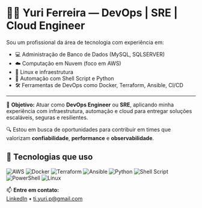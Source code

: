 # 👨‍💻 Yuri Ferreira — DevOps | SRE | Cloud Engineer

Sou um profissional da área de tecnologia com experiência em:

- 💻 Administração de Banco de Dados (MySQL, SQLSERVER)
- ☁️ Computação em Nuvem (foco em AWS)
- 🐧 Linux e infraestrutura
- 🔁 Automação com Shell Script e Python
- 🛠️ Ferramentas de DevOps como Docker, Terraform, Ansible, CI/CD

---

🎯 **Objetivo:** Atuar como **DevOps Engineer** ou **SRE**, aplicando minha experiência com infraestrutura, automação e cloud para entregar soluções escaláveis, seguras e resilientes.

🔍 Estou em busca de oportunidades para contribuir em times que valorizam **confiabilidade**, **performance** e **observabilidade**.

## 🧰 Tecnologias que uso

![AWS](https://img.shields.io/badge/AWS-232F3E?style=for-the-badge&logo=amazonaws&logoColor=white)
![Docker](https://img.shields.io/badge/Docker-2496ED?style=for-the-badge&logo=docker&logoColor=white)
![Terraform](https://img.shields.io/badge/Terraform-7B42BC?style=for-the-badge&logo=terraform&logoColor=white)
![Ansible](https://img.shields.io/badge/Ansible-EE0000?style=for-the-badge&logo=ansible&logoColor=white)
![Python](https://img.shields.io/badge/Python-3776AB?style=for-the-badge&logo=python&logoColor=white)
![Shell Script](https://img.shields.io/badge/Shell_Script-%23121011.svg?style=for-the-badge&logo=gnu-bash&logoColor=white)
![PowerShell](https://img.shields.io/badge/PowerShell-5391FE?style=for-the-badge&logo=powershell&logoColor=white)
![Linux](https://img.shields.io/badge/Linux-FCC624?style=for-the-badge&logo=linux&logoColor=black)



📫 **Entre em contato:**  
[LinkedIn](https://linkedin.com/in/yuriferreirap) • ti.yuri.p@gmail.com
